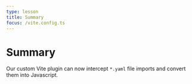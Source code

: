 ```yaml
---
type: lesson
title: Summary
focus: /vite.config.ts
---
```


# Summary

Our custom Vite plugin can now intercept `*.yaml` file imports and convert them into Javascript.
